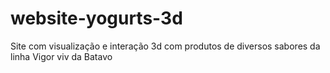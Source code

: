 # website-yogurts-3d
Site com visualização e interação 3d com produtos de diversos sabores da linha Vigor viv da Batavo
